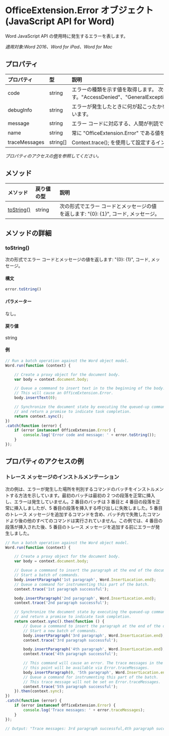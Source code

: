 ﻿# OfficeExtension.Error オブジェクト (JavaScript API for Word)

Word JavaScript API の使用時に発生するエラーを表します。

_適用対象:Word 2016、Word for iPad、Word for Mac_

## プロパティ
| プロパティ     | 型   |説明
|:---------------|:--------|:----------|
|code|string|エラーの種類を示す値を取得します。 次の値をとることができます。"AccessDenied"、"GeneralException"、"ActivityLimitReached"、"InvalidArgument"、"ItemNotFound"、"NotImplemented"。 <!-- Values come from OfficeExtension.Error and Word.ErrorCodes. -->|
|debugInfo|string|エラーが発生したときに何が起こったかを示す値を取得します。この値は、開発中またはデバッグ中のみに使用することが想定されています。  |
|message |string| エラー コードに対応する、人間が判読できるローカライズされた文字列を取得します。|
|name |string| 常に "OfficeExtension.Error" である値を取得します。 |
|traceMessages |string[]| Context.trace(); を使用して設定するインストルメンテーション メッセージに対応する値の配列を取得します。 |

_プロパティのアクセスの[例](#例)を参照してください。_

## メソッド

| メソッド           | 戻り値の型    |説明|
|:---------------|:--------|:----------|
|[toString()](#tostring)|string|次の形式でエラー コードとメッセージの値を返します: "{0}: {1}", コード, メッセージ。|

## メソッドの詳細

### toString()
次の形式でエラー コードとメッセージの値を返します: "{0}: {1}", コード, メッセージ。

#### 構文
```js
error.toString()
```

#### パラメーター
なし。

#### 戻り値
string

#### 例
```js
// Run a batch operation against the Word object model.
Word.run(function (context) {

    // Create a proxy object for the document body.
    var body = context.document.body;

    // Queue a commmand to insert text in to the beginning of the body.
    // This will cause an OfficeExtension.Error.
    body.insertText(0);

    // Synchronize the document state by executing the queued-up commands,
    // and return a promise to indicate task completion.
    return context.sync();
})
.catch(function (error) {
    if (error instanceof OfficeExtension.Error) {
        console.log('Error code and message: ' + error.toString());
    }
});

```

## プロパティのアクセスの例

### トレース メッセージのインストルメンテーション

次の例は、エラーが発生した場所を判別するコマンドのバッチをインストルメントする方法を示しています。最初のバッチは最初の 2 つの段落を正常に挿入し、エラーは発生していません。2 番目のバッチは 3 番目と 4 番目の段落を正常に挿入しましたが、5 番目の段落を挿入する呼び出しに失敗しました。5 番目のトレース メッセージを追加するコマンドを含め、バッチ内で失敗したコマンドより後の他のすべてのコマンドは実行されていません。この例では、4 番目の段落が挿入された後、5 番目のトレース メッセージを追加する前にエラーが発生しました。

```js
// Run a batch operation against the Word object model.
Word.run(function (context) {

    // Create a proxy object for the document body.
    var body = context.document.body;

    // Queue a commmand to insert the paragraph at the end of the document body.
    // Start a batch of commands.
    body.insertParagraph('1st paragraph', Word.InsertLocation.end);
    // Queue a command for instrumenting this part of the batch.
    context.trace('1st paragraph successful');

    body.insertParagraph('2nd paragraph', Word.InsertLocation.end);
    context.trace('2nd paragraph successful');

    // Synchronize the document state by executing the queued-up commands,
    // and return a promise to indicate task completion.
    return context.sync().then(function () {
        // Queue a commmand to insert the paragraph at the end of the document body.
        // Start a new batch of commands.
        body.insertParagraph('3rd paragraph', Word.InsertLocation.end);
        context.trace('3rd paragraph successful');

        body.insertParagraph('4th paragraph', Word.InsertLocation.end);
        context.trace('4th paragraph successful');

        // This command will cause an error. The trace messages in the queue up to
        // this point will be available via Error.traceMessages.
        body.insertParagraph(0, '5th paragraph', Word.InsertLocation.end);
        // Queue a command for instrumenting this part of the batch.
        // This trace message will not be set on Error.traceMessages.
        context.trace('5th paragraph successful');
    }).then(context.sync);
})
.catch(function (error) {
    if (error instanceof OfficeExtension.Error) {
        console.log('Trace messages: ' + error.traceMessages);
    }
});

// Output: "Trace messages: 3rd paragraph successful,4th paragraph successful"

```

